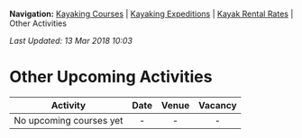 **Navigation:** [Kayaking Courses](index) &#124; [Kayaking Expeditions](expedition) &#124; [Kayak Rental Rates](rental) &#124; Other Activities

_Last Updated: 13 Mar 2018 10:03_
# Other Upcoming Activities

Activity | Date | Venue | Vacancy
:---:|:---:|:---:|:---:
No upcoming courses yet|-|-|-

